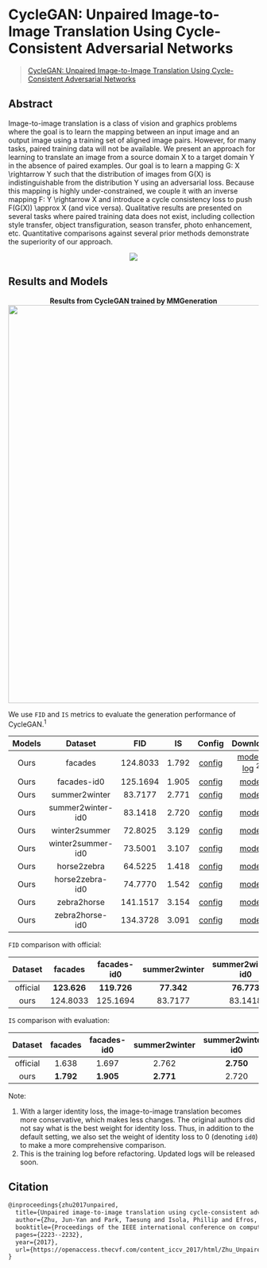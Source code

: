 # CycleGAN: Unpaired Image-to-Image Translation Using Cycle-Consistent Adversarial Networks

> [CycleGAN: Unpaired Image-to-Image Translation Using Cycle-Consistent Adversarial Networks](https://openaccess.thecvf.com/content_iccv_2017/html/Zhu_Unpaired_Image-To-Image_Translation_ICCV_2017_paper.html)

## Abstract

<!-- [ABSTRACT] -->

Image-to-image translation is a class of vision and graphics problems where the goal is to learn the mapping between an input image and an output image using a training set of aligned image pairs. However, for many tasks, paired training data will not be available. We present an approach for learning to translate an image from a source domain X to a target domain Y in the absence of paired examples. Our goal is to learn a mapping G: X \rightarrow Y such that the distribution of images from G(X) is indistinguishable from the distribution Y using an adversarial loss. Because this mapping is highly under-constrained, we couple it with an inverse mapping F: Y \rightarrow X and introduce a cycle consistency loss to push F(G(X)) \approx X (and vice versa). Qualitative results are presented on several tasks where paired training data does not exist, including collection style transfer, object transfiguration, season transfer, photo enhancement, etc. Quantitative comparisons against several prior methods demonstrate the superiority of our approach.

<!-- [IMAGE] -->
<div align=center>
<img src="https://user-images.githubusercontent.com/28132635/143049598-23c24d98-7a64-4ab3-a9ba-351db6a0a53d.JPG" />
</div>


## Results and Models
<div align="center">
  <b> Results from CycleGAN trained by MMGeneration</b>
  <br/>
  <img src="https://user-images.githubusercontent.com/22982797/114303527-108ed200-9b01-11eb-978c-274392e4d8e0.PNG" width="800"/>
</div>

We use `FID` and `IS` metrics to evaluate the generation performance of CycleGAN.<sup>1</sup>

| Models |      Dataset      |   FID    |  IS   |                                                                  Config                                                                   |                                                                                                                                   Download                                                                                                                                   |
|:------:|:-----------------:|:--------:|:-----:|:-----------------------------------------------------------------------------------------------------------------------------------------:|:----------------------------------------------------------------------------------------------------------------------------------------------------------------------------------------------------------------------------------------------------------------------------:|
|  Ours  |      facades      | 124.8033 | 1.792 |      [config](https://github.com/open-mmlab/mmgeneration/tree/master/configs/cyclegan/cyclegan_lsgan_resnet_in_facades_b1x1_80k.py)       | [model](https://download.openmmlab.com/mmgen/cyclegan/refactor/cyclegan_lsgan_resnet_in_1x1_80k_facades_20210902_165905-5e2c0876.pth) \| [log](https://download.openmmlab.com/mmgen/cyclegan/cyclegan_lsgan_resnet_in_1x1_80k_facades_20210317_160938.log.json) <sup>2</sup> |
|  Ours  |    facades-id0    | 125.1694 | 1.905 |    [config](https://github.com/open-mmlab/mmgeneration/tree/master/configs/cyclegan/cyclegan_lsgan_id0_resnet_in_facades_b1x1_80k.py)     |                                                            [model](https://download.openmmlab.com/mmgen/cyclegan/refactor/cyclegan_lsgan_id0_resnet_in_1x1_80k_facades_convert-bgr_20210902_164411-d8e72b45.pth)                                                             |
|  Ours  |   summer2winter   | 83.7177  | 2.771 |   [config](https://github.com/open-mmlab/mmgeneration/tree/master/configs/cyclegan/cyclegan_lsgan_resnet_in_summer2winter_b1x1_250k.py)   |                                                          [model](https://download.openmmlab.com/mmgen/cyclegan/refactor/cyclegan_lsgan_resnet_in_1x1_246200_summer2winter_convert-bgr_20210902_165932-fcf08dc1.pth)                                                          |
|  Ours  | summer2winter-id0 | 83.1418  | 2.720 | [config](https://github.com/open-mmlab/mmgeneration/tree/master/configs/cyclegan/cyclegan_lsgan_id0_resnet_in_summer2winter_b1x1_250k.py) |                                                        [model](https://download.openmmlab.com/mmgen/cyclegan/refactor/cyclegan_lsgan_id0_resnet_in_1x1_246200_summer2winter_convert-bgr_20210902_165640-8b825581.pth)                                                        |
|  Ours  |   winter2summer   | 72.8025  | 3.129 |   [config](https://github.com/open-mmlab/mmgeneration/tree/master/configs/cyclegan/cyclegan_lsgan_resnet_in_summer2winter_b1x1_250k.py)   |                                                          [model](https://download.openmmlab.com/mmgen/cyclegan/refactor/cyclegan_lsgan_resnet_in_1x1_246200_summer2winter_convert-bgr_20210902_165932-fcf08dc1.pth)                                                          |
|  Ours  | winter2summer-id0 | 73.5001  | 3.107 | [config](https://github.com/open-mmlab/mmgeneration/tree/master/configs/cyclegan/cyclegan_lsgan_id0_resnet_in_summer2winter_b1x1_250k.py) |                                                        [model](https://download.openmmlab.com/mmgen/cyclegan/refactor/cyclegan_lsgan_id0_resnet_in_1x1_246200_summer2winter_convert-bgr_20210902_165640-8b825581.pth)                                                        |
|  Ours  |    horse2zebra    | 64.5225  | 1.418 |    [config](https://github.com/open-mmlab/mmgeneration/tree/master/configs/cyclegan/cyclegan_lsgan_resnet_in_horse2zebra_b1x1_270k.py)    |                                                           [model](https://download.openmmlab.com/mmgen/cyclegan/refactor/cyclegan_lsgan_resnet_in_1x1_266800_horse2zebra_convert-bgr_20210902_170004-a32c733a.pth)                                                           |
|  Ours  |  horse2zebra-id0  | 74.7770  | 1.542 |  [config](https://github.com/open-mmlab/mmgeneration/tree/master/configs/cyclegan/cyclegan_lsgan_id0_resnet_in_horse2zebra_b1x1_270k.py)  |                                                         [model](https://download.openmmlab.com/mmgen/cyclegan/refactor/cyclegan_lsgan_id0_resnet_in_1x1_266800_horse2zebra_convert-bgr_20210902_165724-77c9c806.pth)                                                         |
|  Ours  |    zebra2horse    | 141.1517 | 3.154 |    [config](https://github.com/open-mmlab/mmgeneration/tree/master/configs/cyclegan/cyclegan_lsgan_resnet_in_horse2zebra_b1x1_270k.py)    |                                                           [model](https://download.openmmlab.com/mmgen/cyclegan/refactor/cyclegan_lsgan_resnet_in_1x1_266800_horse2zebra_convert-bgr_20210902_170004-a32c733a.pth)                                                           |
|  Ours  |  zebra2horse-id0  | 134.3728 | 3.091 |  [config](https://github.com/open-mmlab/mmgeneration/tree/master/configs/cyclegan/cyclegan_lsgan_id0_resnet_in_horse2zebra_b1x1_270k.py)  |                                                         [model](https://download.openmmlab.com/mmgen/cyclegan/refactor/cyclegan_lsgan_id0_resnet_in_1x1_266800_horse2zebra_convert-bgr_20210902_165724-77c9c806.pth)                                                         |

`FID` comparison with official:

| Dataset  |   facades   | facades-id0 | summer2winter | summer2winter-id0 | winter2summer | winter2summer-id0 | horse2zebra | horse2zebra-id0 | zebra2horse | zebra2horse-id0 |  average   |
|:--------:|:-----------:|:-----------:|:-------------:|:-----------------:|:-------------:|:-----------------:|:-----------:|:---------------:|:-----------:|:---------------:|:----------:|
| official | **123.626** | **119.726** |  **77.342**   |    **76.773**     |  **72.631**   |      74.239       | **62.111**  |     77.202      | **138.646** |   **137.050**   | **95.935** |
|   ours   |  124.8033   |  125.1694   |    83.7177    |      83.1418      |    72.8025    |    **73.5001**    |   64.5225   |   **74.7770**   |  141.1571   |  **134.3728**   |   97.79    |

`IS` comparison with evaluation:

| Dataset  |  facades  | facades-id0 | summer2winter | summer2winter-id0 | winter2summer | winter2summer-id0 | horse2zebra | horse2zebra-id0 | zebra2horse | zebra2horse-id0 |  average  |
|:--------:|:---------:|:-----------:|:-------------:|:-----------------:|:-------------:|:-----------------:|:-----------:|:---------------:|:-----------:|:---------------:|:---------:|
| official |   1.638   |    1.697    |     2.762     |     **2.750**     |   **3.293**   |     **3.110**     |    1.375    |    **1.584**    |  **3.186**  |      3.047      |   2.444   |
|   ours   | **1.792** |  **1.905**  |   **2.771**   |       2.720       |     3.129     |       3.107       |  **1.418**  |      1.542      |    3.154    |    **3.091**    | **2.462** |

Note:
1. With a larger identity loss, the image-to-image translation becomes more conservative, which makes less changes. The original authors did not say what is the best weight for identity loss. Thus, in addition to the default setting, we also set the weight of identity loss to 0 (denoting `id0`) to make a more comprehensive comparison.
2. This is the training log before refactoring. Updated logs will be released soon.

## Citation

```latex
@inproceedings{zhu2017unpaired,
  title={Unpaired image-to-image translation using cycle-consistent adversarial networks},
  author={Zhu, Jun-Yan and Park, Taesung and Isola, Phillip and Efros, Alexei A},
  booktitle={Proceedings of the IEEE international conference on computer vision},
  pages={2223--2232},
  year={2017},
  url={https://openaccess.thecvf.com/content_iccv_2017/html/Zhu_Unpaired_Image-To-Image_Translation_ICCV_2017_paper.html},
}
```

